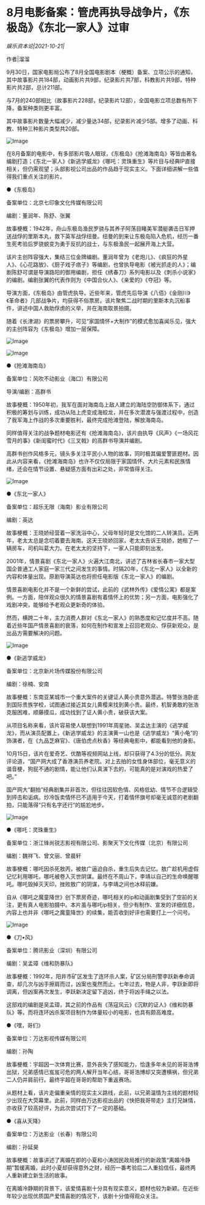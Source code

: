 # 8月电影备案：管虎再执导战争片，《东极岛》《东北一家人》过审

*娱乐资本论|2021-10-21|*

作者|溜溜

9月30日，国家电影局公布了8月全国电影剧本（梗概）备案、立项公示的通知，其中故事影片共184部，动画影片共9部，纪录影片共7部，科教影片共9部，特种影片共2部，总计211部。

与7月的240部相比（故事影片228部，纪录影片12部），全国电影立项总数有所下降，备案种类则更丰富。

其中故事影片数量大幅减少，减少量达34部，纪录影片减少5部。增多了动画、科教、特种三种影片类型共20部。

![Image](https://p3.toutiaoimg.com/origin/pgc-image/aa3be67cc06d40c9b94074f74884b6fc?from=pc)

在8月备案的电影中，有多部影片吸人眼球，《东极岛》《抢滩海南岛》等皆由著名编剧打造；《东北一家人》《新逃学威龙》《哪吒：灵珠重生》等片目与经典IP直接相关，但仍需观望；头部影视公司出品的作品趋于现实主义。下面详细讲解一些值得我们重点关注的影片。

●《东极岛》

备案单位：北京七印象文化传媒有限公司

编剧：董润年、陈舒、张翼

故事梗概：1942年，舟山东极岛渔民罗骁与其养子阿荡目睹美军潜艇袭击日军押送战俘的里斯本丸，救下英军战俘纽曼。纽曼的到来让东极岛陷入危机，经历一番生死考验后罗骁蜕变为勇于反抗的战士，与东极渔民一起展开海上大营。

该片主创阵容强大，集结三位金牌编剧。董润年曾为《老炮儿》、《疯狂的外星人》、《心花路放》、《厨子戏子痞子》等编剧，也曾执导电影《被光抓走的人》；编剧陈舒可谓是导演路阳的御用编剧，担任《绣春刀》系列电影以及《刺杀小说家》的编剧。编剧张翼的代表作则为《中国合伙人》、《亲爱的》《夺冠》等。

导演方面，《东极岛》由管虎执导。近些年来，管虎先后导演《八佰》《金刚川》《革命者》几部战争片，均获得不俗票房。该片聚焦二战时期的里斯本丸沉船事件，讲述中国人救助俘虏的义举，并在海南取景拍摄。

随着《长津湖》的票房攀升，可见“家国情怀+大制作”的模式愈加喜闻乐见，强大的主创阵容为《东极岛》增加一层保障。

![Image](https://p3.toutiaoimg.com/origin/pgc-image/d0b8e5171e8b4e1daa0753915c6160e0.png?from=pc)

![Image](https://p3.toutiaoimg.com/origin/pgc-image/d74318f611b34ab095f69d7621a93678.png?from=pc)

●《抢滩海南岛》

备案单位：风吹不动影业（海口）有限公司

导演/编剧：高群书

故事梗概：1950年初，我军在面对海南岛上敌人建立的海陆空防御体系下，通过积极的筹划与训练，成功从陆上虎变成海蛟龙，并在多次潜渡与强渡过程中，创造了我军海上作战的多次重要胜利，最终完成抢滩登陆，解放海南岛。

同样值得关注的战争题材电影还有《抢滩海南岛》，该片由执导《风声》《一场风花雪月的事》《新闺蜜时代》《三叉戟》的高群书导演并编剧。

高群书创作风格多元，镜头多关注平民小人物的故事，同时极其偏爱警匪题材。因此从内容来看，《抢滩海南岛》也许不仅仅局限于家国情怀、大片元素和民族情绪，还会在情节设置、悬疑感方面有出彩之处，非常值得关注。

![Image](https://p3.toutiaoimg.com/origin/pgc-image/c49563867f624f3ba0fe82d06b80f5d7.png?from=pc)

●《东北一家人》

备案单位：超乐无限（海南）影业有限公司

编剧：英达

故事梗概：王晓娇经营着一家洗浴中心，父母年轻时是文化馆的二人转演员。近两年，老太太总是念叨着要去海南。这天王晓娇回家，老太太告诉王晓娇，她租了一辆房车，司机叫葛大力。在老太太的坚持下，一家人只能即刻出发。

2001年，情景喜剧《东北一家人》火遍大江南北，讲述了吉林省长春市一家大型国企普通工人家庭一家三代之间发生的事情。时隔20年，《东北一家人》以全新的内容和体量出现。原剧导演英达也将担任电影版《东北一家人》的编剧。

情景喜剧电影化并不是一个新鲜的尝试，此前的《武林外传》《爱情公寓》都是案例。一方面，陪伴观众很久的情景喜剧有着情怀上的优势；另一方面，电影强化了戏剧冲突，能够给予老观众更新奇的体验。

然而，横跨二十年，主力消费人群对《东北一家人》的熟悉度和记忆度并不高。随着近些年国产情景喜剧的衰落，如何在制作和宣发上召回老观众、俘获新观众，是出品方需要解决的问题。

![Image](https://p3.toutiaoimg.com/origin/pgc-image/e448b6f1b32f43b2bacd5a7a51bf09da.png?from=pc)

●《新逃学威龙》

备案单位：北京新片场传媒股份有限公司

编剧：徐楠、安南

故事梗概：东南亚某城市一个重大案件的关键证人黄小贵意外潜逃。特警张浩卧底到国际贵族学校，试图通过接近其女儿黄樱来找到黄小贵。最终，机智勇敢的张浩克服困难，顺藤摸瓜，成功找到了证人黄小贵，破获该大案。

从项目名称来看，该片容易使人联想到1991年周星驰、吴孟达主演的《逃学威龙》，而从演员配置上，《新逃学威龙》的主演黄一山也是《逃学威龙》“黄小龟”的饰演者，在《九品芝麻官》、《唐伯虎点秋香》等经典电影中，都能看到他的身影。

10月15日，该片在爱奇艺、优酷等视频网站上线，却只获得了4.3分的低分。网友评论道，“国产网大成了香港演员养老院。对上去拍的女性身体部位，毫无意义的谐音梗，狗屁不通的剧情，能让他们认真演下去的，可能真的是对演戏的热爱了吧。”

国产网大“翻拍”经典剧集并非首次，但往往因软色情、风格低幼、情节不合逻辑受到抨击和诟病。炒冷饭卖情怀已不适用于今天，打着情怀旗号却毫无诚意的老剧翻拍，只能落得“只有名字还行”的尴尬地步。

![Image](https://p3.toutiaoimg.com/origin/pgc-image/94fad3f88dd64089bcb354137a1d3474.png?from=pc)

●《哪吒：灵珠重生》

备案单位：浙江锋尚锐志影视有限公司、影聚天下文化传媒（北京）有限公司

编剧：魏祥飞、曾文丽、曾晨轩

故事梗概：哪吒因杀死敖丙，被敖广逼迫自杀，重生后失去记忆。敖广趁机用虚假记忆利用哪吒，哪吒被卷入灭世阴谋。最终在不周山下，李靖以自己的生命唤醒哪吒。哪吒毁掉灭天印，挫败敖广的阴谋，与李靖之间也冰释前嫌。

自从《哪吒之魔童降世》创下票房奇迹，哪吒相关的ip和动画剧集受到了空前的关注，更有真人电影拍摄中。本片虽与哪吒ip相关，但少有制作、宣发的详细信息，内容上也并非《哪吒之魔童降世》的续集，能否收到好评也需要打上一个问号。

![Image](https://p3.toutiaoimg.com/origin/pgc-image/59d56d8aa64a4bde89bd51de45a992fa.png?from=pc)

●《刀•风》

备案单位：腾讯影业（深圳）有限公司

编剧：吴孟璋《维和防暴队》

故事梗概：1992年，阳井市矿区发生了连环杀人案，矿区分局刑警李跃新奉命调查，却几次与凶手擦肩而过，凶案也戛然而止。七年过去，物是人非，李跃新即将调离，但凶案再次发生，李跃新决定留下追凶，终于将凶手绳之以法。

这部戏的编剧是吴孟璋，其之前的作品有《荡寇风云》《沉默的证人》《维和防暴队》等。而将连环凶杀案项目制作为体量较小的电影，也具有颇高难度。

●《嘿，哥们》

备案单位：万达影视传媒有限公司

编剧：孙陶

故事梗概：宇超因一次体育比赛，意外丧失了感知能力，恰逢多年未见的哥哥浩博出狱，兄弟感情已岌岌可危的两人解开当年心结，哥哥浩博却又突遭横祸，但兄弟二人仍并肩前行。最终宇超在哥哥的帮助下重返赛场。

从题材上看，该片走偏重亲情的现实主义路线，此前，以兄弟温情为主线的题材较少出现在大荧幕里。此前，同样由万达影视出品的《快把我哥带走》主打兄妹情，亦收获了较高好评，为此次尝试打下了一定的基础。

●《喜从天降》

备案单位：万达影业（长春）有限公司

编剧：孙延昊

故事梗概：故事讲述了离婚在即的小夏和小涛因民政局推行的新政策“离婚冷静期”暂缓离婚，此时小夏却获得意外之财，经历一番考验后二人重拾信任，最终两人重新建立新生活的故事。

在离婚冷静期的背景下，该爱情喜剧十分具有现实意义，题材也较为新颖。在近些年较少出现优质国产爱情喜剧的情况下，该剧十分值得观众关注。

